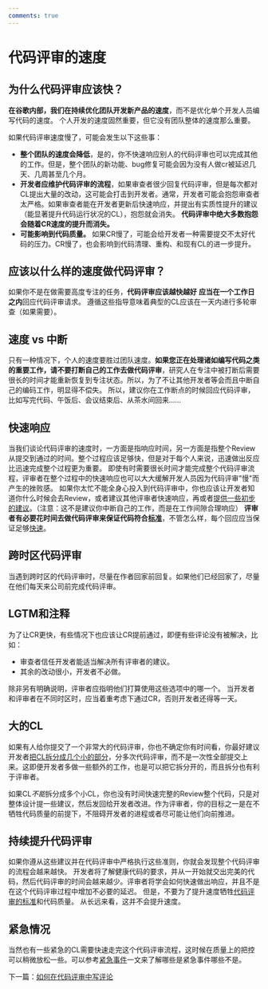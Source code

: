 ```yaml
---
comments: true
---
```


# 代码评审的速度

## 为什么代码评审应该快？

**在谷歌内部，我们在持续优化团队开发新产品的速度**，而不是优化单个开发人员编写代码的速度。 个人开发的速度固然重要，但它没有团队整体的速度那么重要。

如果代码评审速度慢了，可能会发生以下这些事：

* **整个团队的速度会降低**，是的，你不快速响应别人的代码评审也可以完成其他的工作。但是，整个团队的新功能、bug修复可能会因为没有人做cr被延迟几天、几周甚至几个月。
* **开发者应维护代码评审的流程**，如果审查者很少回复代码评审，但是每次都对CL提出大量的改动，这可能会打击到开发者。通常，开发者可能会抱怨审查者太严格。如果审查者能在开发者更新后快速响应，并提出有实质性提升的建议（能显著提升代码运行状况的CL），抱怨就会消失。 **代码评审中绝大多数抱怨会随着CR速度的提升而消失。**
* **可能影响到代码质量。** 如果CR慢了，可能会给开发者一种需要提交不太好代码的压力。CR慢了，也会影响到代码清理、重构、和现有CL的进一步提升。

## 应该以什么样的速度做代码评审？

如果你不是在做需要高度专注的任务，**代码评审应该越快越好**
**应当在一个工作日之内**回应代码评审请求。
遵循这些指导意味着典型的CL应该在一天内进行多轮审查（如果需要）。

## 速度 vs 中断

只有一种情况下，个人的速度要胜过团队速度。**如果您正在处理诸如编写代码之类的重要工作，请不要打断自己的工作去做代码评审**，研究人在专注中被打断后需要很长的时间才能重新恢复到专注状态。所以，为了不让其他开发者等会而且中断自己的编码工作，明显得不偿失。
所以，建议你在工作断点的时候回应代码评审，比如写完代码、午饭后、会议结束后、从茶水间回来……

## 快速响应

当我们谈论代码评审的速度时，一方面是指响应时间，另一方面是指整个Review从提交到通过的时间。整个过程应该足够快，但是对于每个人来说，迅速做出反应比迅速完成整个过程更为重要。
即使有时需要很长时间才能完成整个代码评审流程，评审者在整个过程中的快速响应也可以大大缓解开发人员因为代码评审"慢"而产生的挫败感。
如果你太忙不能全身心投入到代码评审中，你也应该让开发者知道你什么时候会去Review，或者建议其他评审者快速响应，再或者[提供一些初步的建议](navigate.md)。（注意：这不是建议你中断自己的工作，而是在工作间隙合理响应）
**评审者有必要花时间去做代码评审来保证代码符合[标准](standard.md)**，不管怎么样，每个回应应当保证足够[快速](#fast)。

## 跨时区代码评审

当遇到跨时区的代码评审时，尽量在作者回家前回复。如果他们已经回家了，尽量在他们每天来公司前完成代码评审。

## LGTM和注释

为了让CR更快，有些情况下也应该让CR提前通过，即便有些评论没有被解决，比如：

* 审查者信任开发者能适当解决所有评审者的建议。
* 其余的改动很小，开发者不必做。

除非另有明确说明，评审者应指明他们打算使用这些选项中的哪一个。
当开发者和评审者在不同时区时，应当着重考虑下通过CR，否则开发者还得等一天。

## 大的CL

如果有人给你提交了一个非常大的代码评审，你也不确定你有时间看，你最好建议开发者[把CL拆分成几个小的部分](../developer/small-cls.md)，分多次代码评审，而不是一次性全部提交上来。这即便开发者多做一些额外的工作，也是可以把它拆分开的，而且拆分也有利于评审者。

如果CL*不能*拆分成多个小CL，你也没有时间快速完整的Review整个代码，只是对整体设计提一些建议，然后发回给开发者改进。作为评审者，你的目标之一是在不牺牲代码质量的前提下，不阻碍开发者的进程或者尽可能让他们向前推进。

## 持续提升代码评审

如果你遵从这些建议并在代码评审中严格执行这些准则，你就会发现整个代码评审的流程会越来越快。 开发者将了解健康代码的要求，并从一开始就交出完美的代码，然后代码评审的时间会越来越少。评审者将学会如何快速做出响应，并且不是在这个代码评审过程中增加不必要的延迟。
但是，不要为了提升速度牺牲[代码评审的标准](standard.md)和代码质量。 从长远来看，这并不会提升速度。

## 紧急情况

当然也有一些紧急的CL需要快速走完这个代码评审流程，这时候在质量上的把控可以稍微放松一些。可以参考[紧急事件](../emergencies.md#what)一文来了解哪些是紧急事件哪些不是。

下一篇：[如何在代码评审中写评论](comments.md)
